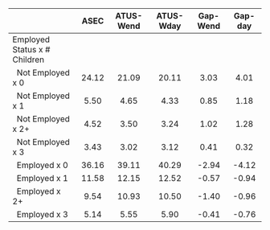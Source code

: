 
|                      |         ASEC |    ATUS-Wend |    ATUS-Wday |     Gap-Wend |      Gap-day |
| -------------------- | :----------: | :----------: | :----------: | :----------: | :----------: |
| Employed Status x # Children |              |              |              |              |              |
| &nbsp;&nbsp;Not Employed x 0 |        24.12 |        21.09 |        20.11 |         3.03 |         4.01 |
| &nbsp;&nbsp;Not Employed x 1 |         5.50 |         4.65 |         4.33 |         0.85 |         1.18 |
| &nbsp;&nbsp;Not Employed x 2+ |         4.52 |         3.50 |         3.24 |         1.02 |         1.28 |
| &nbsp;&nbsp;Not Employed x 3 |         3.43 |         3.02 |         3.12 |         0.41 |         0.32 |
| &nbsp;&nbsp;Employed x 0 |        36.16 |        39.11 |        40.29 |        -2.94 |        -4.12 |
| &nbsp;&nbsp;Employed x 1 |        11.58 |        12.15 |        12.52 |        -0.57 |        -0.94 |
| &nbsp;&nbsp;Employed x 2+ |         9.54 |        10.93 |        10.50 |        -1.40 |        -0.96 |
| &nbsp;&nbsp;Employed x 3 |         5.14 |         5.55 |         5.90 |        -0.41 |        -0.76 |

